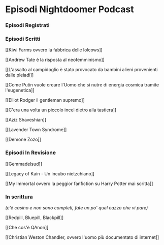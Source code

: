 # Episodi Nightdoomer Podcast

### Episodi Registrati

### Episodi Scritti

[[Kiwi Farms ovvero la fabbrica delle lolcows]]

[[Andrew Tate è la risposta al neofemminismo]]

[[L'assalto al campidoglio è stato provocato da bambini alieni provenienti dalle pleiadi]]

[[Come Putin vuole creare l'Uomo che si nutre di energia cosmica tramite l'eugenetica]]

[[Elliot Rodger il gentleman supremo]]

[[C'era una volta un piccolo incel dietro alla tastiera]]

[[Aziz Shaveshian]]

[[Lavender Town Syndrome]]

[[Demone Zozo]]

### Episodi In Revisione

[[Gemmadelsud]]

[[Legacy of Kain - Un incubo nietzchiano]]

[[My Immortal ovvero la peggior fanfiction su Harry Potter mai scritta]]


### In scrittura  
*(c'è casino e non sono completi, fate un po' quel cazzo che vi pare)*

[[Redpill, Bluepill, Blackpill]]

[[Che cos'è QAnon]]

[[Christian Weston Chandler, ovvero l'uomo più documentato di internet]]
